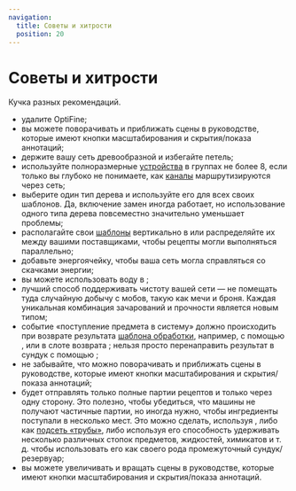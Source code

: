 ```yaml
---
navigation:
  title: Советы и хитрости
  position: 20
---
```


# Советы и хитрости

Кучка разных рекомендаций.

* удалите OptiFine;
* вы можете поворачивать и приближать сцены в руководстве, которые имеют кнопки масштабирования и скрытия/показа аннотаций;
* держите вашу сеть древообразной и избегайте петель;
* используйте полноразмерные [устройства](ae2-mechanics/devices.md) в группах не более 8, если только вы глубоко не понимаете, как [каналы](ae2-mechanics/channels.md) маршрутизируются через сеть;
* выберите один тип дерева и используйте его для всех своих шаблонов. Да, включение замен иногда работает, но использование одного типа дерева повсеместно значительно уменьшает проблемы;
* располагайте свои [шаблоны](items-blocks-machines/patterns.md) вертикально в <ItemLink id="pattern_access_terminal" /> или распределяйте их между вашими поставщиками, чтобы рецепты могли выполняться параллельно;
* добавьте энергоячейку, чтобы ваша сеть могла справляться со скачками энергии;
* вы можете использовать воду в <ItemLink id="condenser" />;
* лучший способ поддерживать чистоту вашей сети — не помещать туда случайную добычу с мобов, такую как мечи и броня. Каждая уникальная комбинация зачарований и прочности является новым типом;
* событие «поступление предмета в систему» должно происходить при возврате результата [шаблона обработки](items-blocks-machines/patterns.md), например, с помощью <ItemLink id="import_bus" />, <ItemLink id="interface" /> или в слоте возврата <ItemLink id="pattern_provider" />; нельзя просто перенаправить результат в сундук с помощью <ItemLink id="storage_bus" />;
* не забывайте, что можно поворачивать и приближать сцены в руководстве, которые имеют кнопки масштабирования и скрытия/показа аннотаций;
* <ItemLink id="pattern_provider" /> будет отправлять только полные партии рецептов и только через одну сторону. Это полезно, чтобы убедиться, что машины не получают частичные партии, но иногда нужно, чтобы ингредиенты поступали в несколько мест. Это можно сделать, используя <ItemLink id="interface" />, либо как [подсеть «трубы»](example-setups/pipe-subnet.md), либо используя его способность удерживать несколько различных стопок предметов, жидкостей, химикатов и т. д. чтобы использовать его как своего рода промежуточный сундук/резервуар;
* вы можете увеличивать и вращать сцены в руководстве, которые имеют кнопки масштабирования и скрытия/показа аннотаций.